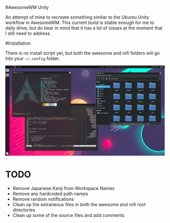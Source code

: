 #AwesomeWM Unity

An attempt of mine to recreate something similar to the Ubuntu Unity workflow in AwesomeWM. This current build is stable enough for me to daily drive, but do bear in mind that it has a lot of issues at the moment that I still need to address.

#Installation

There is no install script yet, but both the awesome and rofi folders will go into your `~/.config` folder.

![](1609867469.png)

# TODO
- Remove Japanese Kanji from Workspace Names
- Remove any hardcoded path names
- Remove random notifications
- Clean up the extraneous files in both the awesome and rofi root directories
- Clean up some of the source files and add comments
